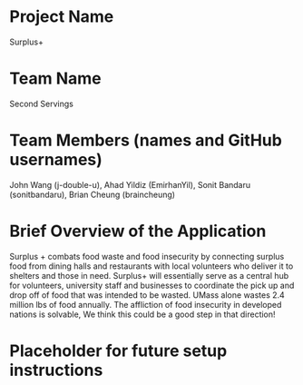 # Project Name
Surplus+
# Team Name
Second Servings
# Team Members (names and GitHub usernames)
John Wang (j-double-u), Ahad Yildiz (EmirhanYil), Sonit Bandaru (sonitbandaru), Brian Cheung (braincheung)
# Brief Overview of the Application
Surplus + combats food waste and food insecurity by connecting surplus food from dining halls and restaurants with local volunteers who deliver it to shelters and those in need. Surplus+ will essentially serve as a central hub for volunteers, university staff and businesses to coordinate the pick up and drop off of food that was intended to be wasted. UMass alone wastes 2.4 million lbs of food annually. The affliction of food insecurity in developed nations is solvable, We think this could be a good step in that direction!

# Placeholder for future setup instructions
